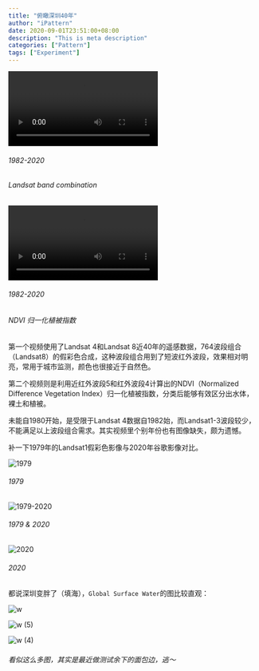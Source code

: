 ```yaml
---
title: "俯瞰深圳40年"
author: "iPattern"
date: 2020-09-01T23:51:00+08:00
description: "This is meta description"
categories: ["Pattern"]
tags: ["Experiment"]
---
```




<video src="/Volumes/EX60/SZ/Landsat1982-2020.mp4"></video>

###### 1982-2020

###### Landsat band combination

<video src="/Volumes/EX60/SZ/LandsatNDVI1982-2020.mp4"></video>

###### 1982-2020

###### NDVI 归一化植被指数

第一个视频使用了Landsat 4和Landsat 8近40年的遥感数据，764波段组合（Landsat8）的假彩色合成，这种波段组合用到了短波红外波段，效果相对明亮，常用于城市监测，颜色也很接近于自然色。

第二个视频则是利用近红外波段5和红外波段4计算出的NDVI（Normalized Difference Vegetation Index）归一化植被指数，分类后能够有效区分出水体，裸土和植被。

未能自1980开始，是受限于Landsat 4数据自1982始，而Landsat1-3波段较少，不能满足以上波段组合需求。其实视频里个别年份也有图像缺失，颇为遗憾。

补一下1979年的Landsat1假彩色影像与2020年谷歌影像对比。

![1979](https://tva1.sinaimg.cn/large/007S8ZIlgy1gibi3ou9j5j31it0u04qx.jpg)

###### 1979

![1979-2020](/Volumes/EX60/SZ/1979-2020.png)

###### 1979 & 2020

![2020](/Volumes/EX60/SZ/2020.png)

###### 2020



都说深圳变胖了（填海），`Global Surface Water`的图比较直观：



![w](https://tva1.sinaimg.cn/large/007S8ZIlgy1gibil18yicj31py0u0tdv.jpg)

![w (5)](https://tva1.sinaimg.cn/large/007S8ZIlgy1gibio8id9vj31q60u07wh.jpg)

![w (4)](https://tva1.sinaimg.cn/large/007S8ZIlgy1gibip9vl7vj31q10u0x1m.jpg)



###### 看似这么多图，其实是最近做测试余下的面包边，逃～